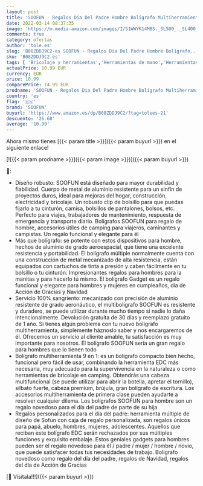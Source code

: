 ```yaml
---
layout: post
title: 'SOOFUN - Regalos Dia Del Padre Hombre Bolígrafo Multiherramientas  Regalos Navidad Originales 8 IN 1 Boli Multiusos Regalo Personalizados Padres  Regalo Cumpleaños  Regalos para Parejas/Hombre/Amiga'
date: 2022-03-14 08:37:35
image: 'https://m.media-amazon.com/images/I/51WWYK14MBS._SL500_._SL400_.jpg'
comments: true
category: ofertas
author: 'tole.es'
slug: 'B08ZDDJ9C2-es SOOFUN - Regalos Dia Del Padre Hombre Bolígrafo...'
sku: 'B08ZDDJ9C2-es'
tags: [ 'Bricolaje y herramientas','Herramientas de mano','Herramientas manuales y eléctricas','Herramientas multiusos y accesorios','Navajas suizas y multiherramientas','navidad','soofun', ]
actualPrice: 10.99 EUR
currency: EUR
price: 10.99
comparePrice: 14.99 EUR
prodname: 'SOOFUN - Regalos Dia Del Padre Hombre Bolígrafo Multiherramientas  Regalos Navidad Originales 8 IN 1 Boli Multiusos Regalo Personalizados Padres  Regalo Cumpleaños  Regalos para Parejas/Hombre/Amiga'
country: 'es'
flag: '🇪🇸'
brand: 'SOOFUN'
buyurl: 'https://www.amazon.es/dp/B08ZDDJ9C2/?tag=tolees-21'
descuento: '26.68'
average: '10.99'
---
```


Ahora mismo tienes [{{< param title >}}]({{< param buyurl >}}) en el siguiente enlace!

[![{{< param prodname >}}]({{< param image >}})]({{< param buyurl >}})

🔎:

- Diseño robusto: SOOFUN está diseñado para mayor durabilidad y fiabilidad. Cuerpo de metal de aluminio resistente para un sinfín de proyectos duros, ideal para mejoras del hogar, construcción, electricidad y bricolaje. Un robusto clip de bolsillo para que puedas fijarlo a tu cinturón, camisa, bolsillos de pantalones, bolsos, etc. Perfecto para viajes, trabajadores de mantenimiento, respuesta de emergencia y transporte diario. Bolígrafos SOOFUN para regalo de hombre, accesorios útiles de camping para viajeros, caminantes y campistas. Un regalo funcional y elegante para él
- Más que bolígrafo: sé potente con estos dispositivos para hombre, hechos de aluminio de grado aeroespacial, que tiene una excelente resistencia y portabilidad. El bolígrafo múltiple normalmente cuenta con una construcción de metal mecanizado de alta resistencia, están equipados con cartuchos de tinta a presión y caben fácilmente en tu bolsillo o tu cinturón. Impresionantes regalos para hombres para la manitas y para hacerlo tú mismo. El bolígrafo Gadget es un regalo funcional y elegante para hombres y mujeres en cumpleaños, día de Acción de Gracias y Navidad
- Servicio 100% sangriento: mecanizado con precisión de aluminio resistente de grado aeronáutico, el multibolígrafo SOOFUN es resistente y duradero, se puede utilizar durante mucho tiempo si nadie lo daña intencionalmente. Devolución gratuita de 30 días y reemplazo gratuito de 1 año. Si tienes algún problema con tu nuevo bolígrafo multiherramienta, simplemente háznoslo saber y nos encargaremos de él. Ofrecemos un servicio al cliente amable, tu satisfacción es muy importante para nosotros. El bolígrafo SOOFUN sería un gran regalo para hombres que lo tienen todo
- Bolígrafo multiherramienta 9 en 1: es un bolígrafo compacto bien hecho, funcional pero fácil de usar, combinando la herramienta EDC más necesaria, muy adecuado para la supervivencia en la naturaleza o como herramientas de bricolaje en camping. Obtendrás una cabeza multifuncional (se puede utilizar para abrir la botella, apretar el tornillo), silbato fuerte, cabeza premium, brújula, gran bolígrafo de escritura. Los accesorios multiherramienta de primera clase pueden ayudarte a resolver cualquier dilema. Los bolígrafos SOOFUN para hombre son un regalo novedoso para el día del padre de parte de su hija
- Regalos personalizados para el día del padre: herramienta múltiple de diseño de Sofun con caja de regalo personalizada, son regalos únicos para papá, abuelo, hombres, mujeres, adolescentes. Aquellos que reciban este bolígrafo EDC serán rechazados por sus múltiples funciones y exquisito embalaje. Estos geniales gadgets para hombres pueden ser el regalo novedoso para él / padre / mujer / hombre / novio, que puede satisfacer todas tus necesidades de trabajo. Bolígrafo novedoso como regalo del día del padre, regalos de Navidad, regalos del día de Acción de Gracias

[🛒 Visítala!!!]({{< param buyurl >}})
